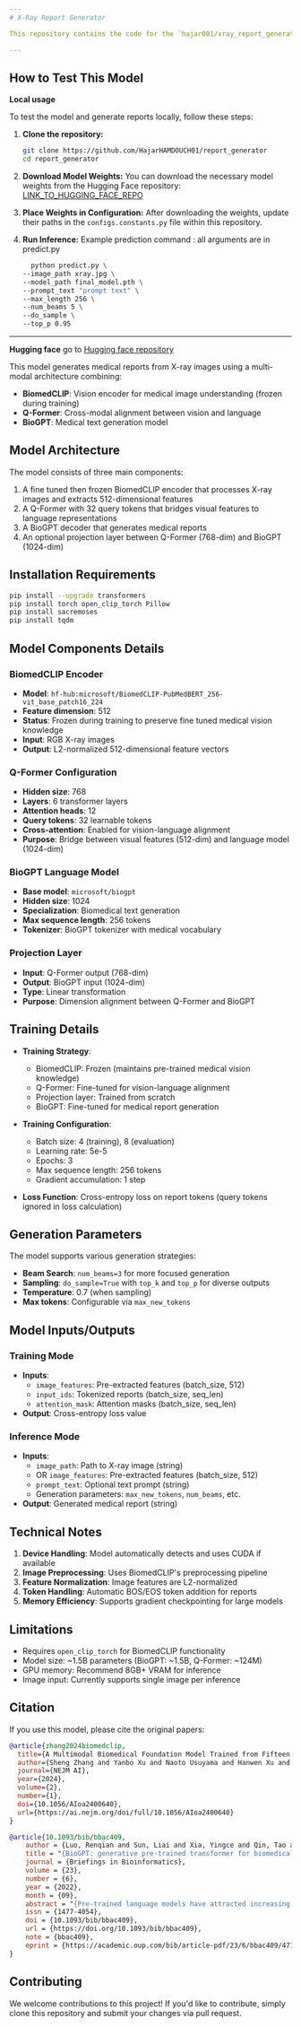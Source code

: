 ```yaml
---
# X-Ray Report Generator

This repository contains the code for the `hajar001/xray_report_generator` model in hugging face, which is designed to generate medical reports from X-ray images.

---
```


## How to Test This Model

**Local usage**

To test the model and generate reports locally, follow these steps:

1.  **Clone the repository:**
    ```bash
    git clone https://github.com/HajarHAMDOUCH01/report_generator
    cd report_generator 
    ```

2.  **Download Model Weights:**
    You can download the necessary model weights from the Hugging Face repository: [LINK_TO_HUGGING_FACE_REPO](https://huggingface.co/hajar001/xray_report_generator)

3.  **Place Weights in Configuration:**
    After downloading the weights, update their paths in the `configs.constants.py` file within this repository.

4.  **Run Inference:**
    Example prediction command :
    all arguments are in predict.py
    ```bash
      python predict.py \
    --image_path xray.jpg \
    --model_path final_model.pth \
    --prompt_text "prompt text" \
    --max_length 256 \
    --num_beams 5 \
    --do_sample \
    --top_p 0.95
    ```
---

**Hugging face**
go to [Hugging face repository](https://huggingface.co/hajar001/xray_report_generator)

This model generates medical reports from X-ray images using a multi-modal architecture combining:

- **BiomedCLIP**: Vision encoder for medical image understanding (frozen during training)
- **Q-Former**: Cross-modal alignment between vision and language
- **BioGPT**: Medical text generation model

## Model Architecture

The model consists of three main components:
1. A fine tuned then frozen BiomedCLIP encoder that processes X-ray images and extracts 512-dimensional features
2. A Q-Former with 32 query tokens that bridges visual features to language representations  
3. A BioGPT decoder that generates medical reports
4. An optional projection layer between Q-Former (768-dim) and BioGPT (1024-dim)

## Installation Requirements

```bash
pip install --upgrade transformers
pip install torch open_clip_torch Pillow
pip install sacremoses
pip install tqdm
```
## Model Components Details

### BiomedCLIP Encoder
- **Model**: `hf-hub:microsoft/BiomedCLIP-PubMedBERT_256-vit_base_patch16_224`
- **Feature dimension**: 512
- **Status**: Frozen during training to preserve fine tuned medical vision knowledge
- **Input**: RGB X-ray images
- **Output**: L2-normalized 512-dimensional feature vectors

### Q-Former Configuration
- **Hidden size**: 768
- **Layers**: 6 transformer layers
- **Attention heads**: 12
- **Query tokens**: 32 learnable tokens
- **Cross-attention**: Enabled for vision-language alignment
- **Purpose**: Bridge between visual features (512-dim) and language model (1024-dim)

### BioGPT Language Model
- **Base model**: `microsoft/biogpt`
- **Hidden size**: 1024
- **Specialization**: Biomedical text generation
- **Max sequence length**: 256 tokens
- **Tokenizer**: BioGPT tokenizer with medical vocabulary

### Projection Layer
- **Input**: Q-Former output (768-dim)
- **Output**: BioGPT input (1024-dim)
- **Type**: Linear transformation
- **Purpose**: Dimension alignment between Q-Former and BioGPT

## Training Details

- **Training Strategy**: 
  - BiomedCLIP: Frozen (maintains pre-trained medical vision knowledge)
  - Q-Former: Fine-tuned for vision-language alignment
  - Projection layer: Trained from scratch
  - BioGPT: Fine-tuned for medical report generation

- **Training Configuration**:
  - Batch size: 4 (training), 8 (evaluation)  
  - Learning rate: 5e-5
  - Epochs: 3
  - Max sequence length: 256 tokens
  - Gradient accumulation: 1 step

- **Loss Function**: Cross-entropy loss on report tokens (query tokens ignored in loss calculation)

## Generation Parameters

The model supports various generation strategies:

- **Beam Search**: `num_beams=3` for more focused generation
- **Sampling**: `do_sample=True` with `top_k` and `top_p` for diverse outputs
- **Temperature**: 0.7 (when sampling)
- **Max tokens**: Configurable via `max_new_tokens`

## Model Inputs/Outputs

### Training Mode
- **Inputs**: 
  - `image_features`: Pre-extracted features (batch_size, 512)
  - `input_ids`: Tokenized reports (batch_size, seq_len)
  - `attention_mask`: Attention masks (batch_size, seq_len)
- **Output**: Cross-entropy loss value

### Inference Mode
- **Inputs**:
  - `image_path`: Path to X-ray image (string)
  - OR `image_features`: Pre-extracted features (batch_size, 512)
  - `prompt_text`: Optional text prompt (string)
  - Generation parameters: `max_new_tokens`, `num_beams`, etc.
- **Output**: Generated medical report (string)

## Technical Notes

1. **Device Handling**: Model automatically detects and uses CUDA if available
2. **Image Preprocessing**: Uses BiomedCLIP's preprocessing pipeline
3. **Feature Normalization**: Image features are L2-normalized
4. **Token Handling**: Automatic BOS/EOS token addition for reports
5. **Memory Efficiency**: Supports gradient checkpointing for large models

## Limitations

- Requires `open_clip_torch` for BiomedCLIP functionality
- Model size: ~1.5B parameters (BioGPT: ~1.5B, Q-Former: ~124M)
- GPU memory: Recommend 8GB+ VRAM for inference
- Image input: Currently supports single image per inference

## Citation

If you use this model, please cite the original papers:

```bibtex
@article{zhang2024biomedclip,
  title={A Multimodal Biomedical Foundation Model Trained from Fifteen Million Image–Text Pairs},
  author={Sheng Zhang and Yanbo Xu and Naoto Usuyama and Hanwen Xu and Jaspreet Bagga and Robert Tinn and Sam Preston and Rajesh Rao and Mu Wei and Naveen Valluri and Cliff Wong and Andrea Tupini and Yu Wang and Matt Mazzola and Swadheen Shukla and Lars Liden and Jianfeng Gao and Angela Crabtree and Brian Piening and Carlo Bifulco and Matthew P. Lungren and Tristan Naumann and Sheng Wang and Hoifung Poon},
  journal={NEJM AI},
  year={2024},
  volume={2},
  number={1},
  doi={10.1056/AIoa2400640},
  url={https://ai.nejm.org/doi/full/10.1056/AIoa2400640}
}

@article{10.1093/bib/bbac409,
    author = {Luo, Renqian and Sun, Liai and Xia, Yingce and Qin, Tao and Zhang, Sheng and Poon, Hoifung and Liu, Tie-Yan},
    title = "{BioGPT: generative pre-trained transformer for biomedical text generation and mining}",
    journal = {Briefings in Bioinformatics},
    volume = {23},
    number = {6},
    year = {2022},
    month = {09},
    abstract = "{Pre-trained language models have attracted increasing attention in the biomedical domain, inspired by their great success in the general natural language domain. Among the two main branches of pre-trained language models in the general language domain, i.e. BERT (and its variants) and GPT (and its variants), the first one has been extensively studied in the biomedical domain, such as BioBERT and PubMedBERT. While they have achieved great success on a variety of discriminative downstream biomedical tasks, the lack of generation ability constrains their application scope. In this paper, we propose BioGPT, a domain-specific generative Transformer language model pre-trained on large-scale biomedical literature. We evaluate BioGPT on six biomedical natural language processing tasks and demonstrate that our model outperforms previous models on most tasks. Especially, we get 44.98\%, 38.42\% and 40.76\% F1 score on BC5CDR, KD-DTI and DDI end-to-end relation extraction tasks, respectively, and 78.2\% accuracy on PubMedQA, creating a new record. Our case study on text generation further demonstrates the advantage of BioGPT on biomedical literature to generate fluent descriptions for biomedical terms.}",
    issn = {1477-4054},
    doi = {10.1093/bib/bbac409},
    url = {https://doi.org/10.1093/bib/bbac409},
    note = {bbac409},
    eprint = {https://academic.oup.com/bib/article-pdf/23/6/bbac409/47144271/bbac409.pdf},
}

```

## Contributing

We welcome contributions to this project! If you'd like to contribute, simply clone this repository and submit your changes via pull request.
